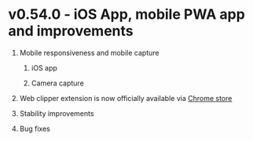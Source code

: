 # v0.54.0 - iOS App, mobile PWA app and improvements

1. Mobile responsiveness and mobile capture

    1. iOS app

    2. Camera capture

2. Web clipper extension is now officially available via [Chrome store](https://chromewebstore.google.com/detail/memotron-web-clipper/fgghopffkfdhckbcghodnlbplkagokcn)

3. Stability improvements

4. Bug fixes
